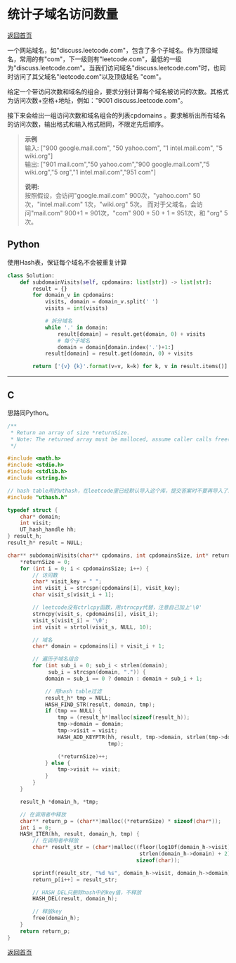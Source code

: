 # 统计子域名访问数量
[返回首页](../README.md)

一个网站域名，如"discuss.leetcode.com"，包含了多个子域名。作为顶级域名，常用的有"com"，下一级则有"leetcode.com"，最低的一级为"discuss.leetcode.com"。当我们访问域名"discuss.leetcode.com"时，也同时访问了其父域名"leetcode.com"以及顶级域名 "com"。

给定一个带访问次数和域名的组合，要求分别计算每个域名被访问的次数。其格式为访问次数+空格+地址，例如："9001 discuss.leetcode.com"。

接下来会给出一组访问次数和域名组合的列表cpdomains 。要求解析出所有域名的访问次数，输出格式和输入格式相同，不限定先后顺序。

> **示例**<br/>
> 输入: 
> ["900 google.mail.com", "50 yahoo.com", "1 intel.mail.com", "5 wiki.org"]<br/>
> 输出: 
> ["901 mail.com","50 yahoo.com","900 google.mail.com","5 wiki.org","5 org","1 intel.mail.com","951 com"]<br/>
> 
> **说明:**<br/>
> 按照假设，会访问"google.mail.com" 900次，"yahoo.com" 50次，"intel.mail.com" 1次，"wiki.org" 5次。 而对于父域名，会访问"mail.com" 900+1 = 901次，"com" 900 + 50 + 1 = 951次，和 "org" 5 次。
## Python
使用Hash表，保证每个域名不会被重复计算
```python
class Solution:
    def subdomainVisits(self, cpdomains: list[str]) -> list[str]:
        result = {}
        for domain_v in cpdomains:
            visits, domain = domain_v.split(' ')
            visits = int(visits)

            # 拆分域名
            while '.' in domain:
                result[domain] = result.get(domain, 0) + visits
                # 每个子域名
                domain = domain[domain.index('.')+1:]
            result[domain] = result.get(domain, 0) + visits

        return ['{v} {k}'.format(v=v, k=k) for k, v in result.items()]
```
---

## C
思路同Python。
```c
/**
 * Return an array of size *returnSize.
 * Note: The returned array must be malloced, assume caller calls free().
 */

#include <math.h>
#include <stdio.h>
#include <stdlib.h>
#include <string.h>

// hash table用的uthash，在leetcode里已经默认导入这个库，提交答案时不要再导入了。
#include "uthash.h"

typedef struct {
    char* domain;
    int visit;
    UT_hash_handle hh;
} result_h;
result_h* result = NULL;

char** subdomainVisits(char** cpdomains, int cpdomainsSize, int* returnSize) {
    *returnSize = 0;
    for (int i = 0; i < cpdomainsSize; i++) {
        // 访问数
        char* visit_key = " ";
        int visit_i = strcspn(cpdomains[i], visit_key);
        char visit_s[visit_i + 1];

        // leetcode没有ctrlcpy函数，用strncpy代替，注意自己加上'\0'
        strncpy(visit_s, cpdomains[i], visit_i);
        visit_s[visit_i] = '\0';
        int visit = strtol(visit_s, NULL, 10);

        // 域名
        char* domain = cpdomains[i] + visit_i + 1;

        // 遍历子域名组合
        for (int sub_i = 0; sub_i < strlen(domain);
             sub_i = strcspn(domain, ".")) {
            domain = sub_i == 0 ? domain : domain + sub_i + 1;

            // 用hash table过滤
            result_h* tmp = NULL;
            HASH_FIND_STR(result, domain, tmp);
            if (tmp == NULL) {
                tmp = (result_h*)malloc(sizeof(result_h));
                tmp->domain = domain;
                tmp->visit = visit;
                HASH_ADD_KEYPTR(hh, result, tmp->domain, strlen(tmp->domain),
                                tmp);

                (*returnSize)++;
            } else {
                tmp->visit += visit;
            }
        }
    }

    result_h *domain_h, *tmp;

    // 在调用者中释放
    char** return_p = (char**)malloc((*returnSize) * sizeof(char*));
    int i = 0;
    HASH_ITER(hh, result, domain_h, tmp) {
        // 在调用者中释放
        char* result_str = (char*)malloc((floor(log10f(domain_h->visit) + 1) +
                                          strlen(domain_h->domain) + 2) *
                                         sizeof(char));

        sprintf(result_str, "%d %s", domain_h->visit, domain_h->domain);
        return_p[i++] = result_str;

        // HASH_DEL只删除hash中的key值，不释放
        HASH_DEL(result, domain_h);

        // 释放key
        free(domain_h);
    }
    return return_p;
}
```
[返回首页](../README.md)